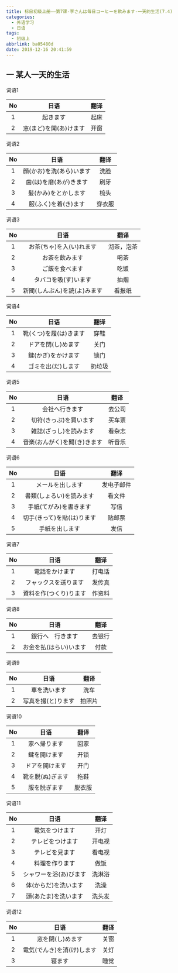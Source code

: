 ```yaml
---
title: 标日初级上册——第7课-李さんは毎日コーヒーを飲みます-一天的生活(7.4)
categories:
  - 外语学习
  - 日语
tags:
  - 初级上
abbrlink: ba05480d
date: 2019-12-16 20:41:59
---
```

## 一 某人一天的生活

词语1

|  No  |          日语          | 翻译 |
| :--: | :--------------------: | :--: |
|  1   |        起きます        | 起床 |
|  2   | 窓(まど)を開(あ)けます | 开窗 |

<!--more-->

词语2

|  No  |           日语           |  翻译  |
| :--: | :----------------------: | :----: |
|  1   | 顔(かお)を洗(あら)います |  洗脸  |
|  2   |  歯(は)を磨(あが)きます  |  刷牙  |
|  3   |   髪(かみ)をとかします   |  梳头  |
|  4   |   服(ふく)を着(き)ます   | 穿衣服 |

词语3

|  No  |             日语             |    翻译    |
| :--: | :--------------------------: | :--------: |
|  1   |   お茶(ちゃ)を入(い)れます   | 沏茶，泡茶 |
|  2   |        お茶を飲みます        |    喝茶    |
|  3   |        ご飯を食べます        |    吃饭    |
|  4   |     タバコを吸(す)います     |    抽烟    |
|  5   | 新聞(しんぶん)を読(よ)みます |   看报纸   |

词语4

|  No  |          日语          |  翻译  |
| :--: | :--------------------: | :----: |
|  1   | 靴(くつ)を履(は)きます |  穿鞋  |
|  2   |   ドアを閉(し)めます   |  关门  |
|  3   |   鍵(かぎ)をかけます   |  锁门  |
|  4   |   ゴミを出(だ)します   | 扔垃圾 |

词语5

|  No  |             日语             |  翻译  |
| :--: | :--------------------------: | :----: |
|  1   |        会社へ行きます        | 去公司 |
|  2   |    切符(きっぷ)を買います    | 买车票 |
|  3   |    雑誌(ざっし)を読みます    | 看杂志 |
|  4   | 音楽(おんがく)を聞(き)きます | 听音乐 |

词语6

|  No  |            日语            |    翻译    |
| :--: | :------------------------: | :--------: |
|  1   |      メールを出します      | 发电子邮件 |
|  2   |  書類(しょるい)を読みます  |   看文件   |
|  3   |   手紙(てがみ)を書きます   |    写信    |
|  4   | 切手(きって)を貼(は)ります |   贴邮票   |
|  5   |       手紙を出します       |    发信    |

词语7

|  No  |          日语          |  翻译  |
| :--: | :--------------------: | :----: |
|  1   |     電話をかけます     | 打电话 |
|  2   |  フャックスを送ります  | 发传真 |
|  3   | 資料を作(つくり)ります | 作资料 |

词语8

|  No  |          日语          |  翻译  |
| :--: | :--------------------: | :----: |
|  1   |    銀行へ　行きます    | 去银行 |
|  2   | お金を払(はらい)います |  付款  |

词语9

|  No  |        日语        |  翻译  |
| :--: | :----------------: | :----: |
|  1   |    車を洗います    |  洗车  |
|  2   | 写真を撮(と)ります | 拍照片 |

词语10

|  No  |       日语       |  翻译  |
| :--: | :--------------: | :----: |
|  1   |   家へ帰ります   |  回家  |
|  2   |   鍵を開けます   |  开锁  |
|  3   |  ドアを開けます  |  开门  |
|  4   | 靴を脱(ぬ)ぎます |  拖鞋  |
|  5   |   服を脱ぎます   | 脱衣服 |

词语11

|  No  |          日语          |  翻译  |
| :--: | :--------------------: | :----: |
|  1   |     電気をつけます     |  开灯  |
|  2   |    テレビをつけます    | 开电视 |
|  3   |     テレビを見ます     | 看电视 |
|  4   |     料理を作ります     |  做饭  |
|  5   | シャワーを浴(あ)びます | 洗淋浴 |
|  6   |  体(からだ)を洗います  |  洗澡  |
|  7   |  頭(あたま)を洗います  | 洗头发 |

词语12

|  No  |            日语            | 翻译 |
| :--: | :------------------------: | :--: |
|  1   |      窓を閉(し)めます      | 关窗 |
|  2   | 電気(でんき)を消(け)します | 关灯 |
|  3   |           寝ます           | 睡觉 |

